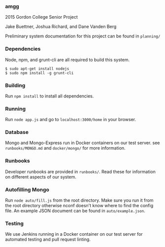 ### amgg
2015 Gordon College Senior Project

Jake Buettner, Joshua Richard, and Dane Vanden Berg

Preliminary system documentation for this project can be found in `planning/`

### Dependencies
Node, npm, and grunt-cli are all required to build this system.

```shell
$ sudo apt-get install nodejs
$ sudo npm install -g grunt-cli
```

### Building
Run `npm install` to install all dependencies.

### Running
Run `node app.js` and go to `localhost:3000/home` in your browser.

### Database
Mongo and Mongo-Express run in Docker containers on our test server. see `runbooks/MONGO.md` and `docker/mongo/` for more information.

### Runbooks
Developer runbooks are provided in `runbooks/`. Read these for information on different aspects of our system.

### Autofilling Mongo
Run `node auto/fill.js` from the root directory. Make sure you run it from the root directory otherwise nconf doesn't know where to find the config file. An example JSON document can be found in `auto/example.json`.

### Testing
We use Jenkins running in a Docker container on our test server for automated testing and pull request linting.
